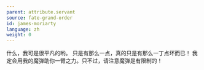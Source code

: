 ```yaml
---
parent: attribute.servant
source: fate-grand-order
id: james-moriarty
language: zh
weight: 0
---
```


什么，我可是很平凡的哟。
只是有那么一点，真的只是有那么一丁点坏而已！
我定会用我的魔弹助你一臂之力。只不过，请注意魔弹是有限制的！
